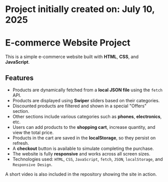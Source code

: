#  Project initially created on: July 10, 2025


# E-commerce Website Project

This is a simple e-commerce website built with **HTML**, **CSS**, and **JavaScript**.

## Features

- Products are dynamically fetched from a **local JSON file** using the `fetch` API.
- Products are displayed using **Swiper** sliders based on their categories.
- Discounted products are filtered and shown in a special "Offers" section.
- Other sections include various categories such as **phones**, **electronics**, etc.
- Users can add products to the **shopping cart**, increase quantity, and view the total price.
- Products in the cart are saved in the **localStorage**, so they persist on refresh.
- A **checkout** button is available to simulate completing the purchase.
- The website is fully **responsive** and works across all screen sizes.
- Technologies used: `HTML`, `CSS`, `JavaScript`, `fetch`, `JSON`, `localStorage`, and `Responsive Design`.

A short video is also included in the repository showing the site in action.





